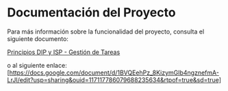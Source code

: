 # Documentación del Proyecto

Para más información sobre la funcionalidad del proyecto, consulta el siguiente documento:

[Principios DIP y ISP - Gestión de Tareas](docs/Principios%20DIP%20y%20ISP%20-%20Gestión%20de%20Tareas.docx)

o al siguiente enlace:
[https://docs.google.com/document/d/1BVQEehPz_8KizymGIb4ngznefmA-LrJI/edit?usp=sharing&ouid=117117786079688235634&rtpof=true&sd=true]

